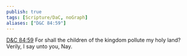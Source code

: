 ```yaml
---
publish: true
tags: [Scripture/DaC, noGraph]
aliases: ["D&C 84:59"]
---
```

[D&C 84:59](https://churchofjesuschrist.org/study/scriptures/dc-testament/dc/84?lang=eng&id=p59#p59) For shall the children of the kingdom pollute my holy land? Verily, I say unto you, Nay.
